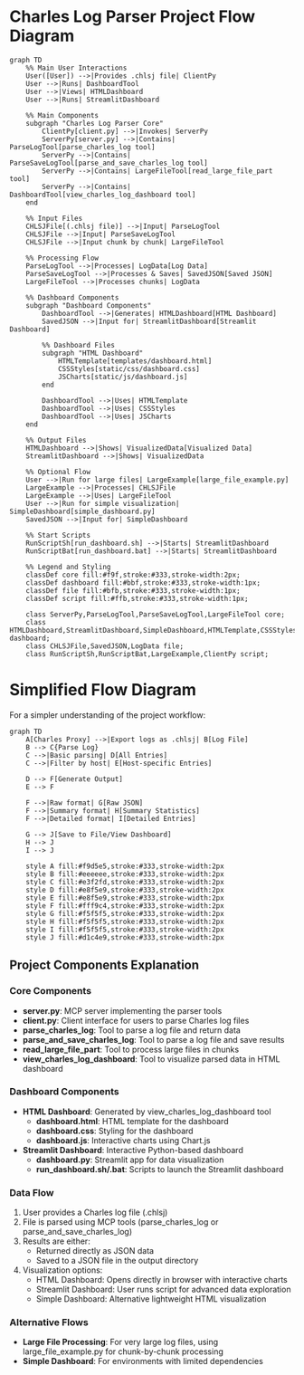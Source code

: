 # Charles Log Parser Project Flow Diagram

```mermaid
graph TD
    %% Main User Interactions
    User([User]) -->|Provides .chlsj file| ClientPy
    User -->|Runs| DashboardTool
    User -->|Views| HTMLDashboard
    User -->|Runs| StreamlitDashboard
    
    %% Main Components
    subgraph "Charles Log Parser Core"
        ClientPy[client.py] -->|Invokes| ServerPy
        ServerPy[server.py] -->|Contains| ParseLogTool[parse_charles_log tool]
        ServerPy -->|Contains| ParseSaveLogTool[parse_and_save_charles_log tool]
        ServerPy -->|Contains| LargeFileTool[read_large_file_part tool] 
        ServerPy -->|Contains| DashboardTool[view_charles_log_dashboard tool]
    end
    
    %% Input Files
    CHLSJFile[(.chlsj file)] -->|Input| ParseLogTool
    CHLSJFile -->|Input| ParseSaveLogTool
    CHLSJFile -->|Input chunk by chunk| LargeFileTool
    
    %% Processing Flow
    ParseLogTool -->|Processes| LogData[Log Data]
    ParseSaveLogTool -->|Processes & Saves| SavedJSON[Saved JSON]
    LargeFileTool -->|Processes chunks| LogData
    
    %% Dashboard Components
    subgraph "Dashboard Components"
        DashboardTool -->|Generates| HTMLDashboard[HTML Dashboard]
        SavedJSON -->|Input for| StreamlitDashboard[Streamlit Dashboard]
        
        %% Dashboard Files
        subgraph "HTML Dashboard"
            HTMLTemplate[templates/dashboard.html]
            CSSStyles[static/css/dashboard.css]
            JSCharts[static/js/dashboard.js]
        end
        
        DashboardTool -->|Uses| HTMLTemplate
        DashboardTool -->|Uses| CSSStyles
        DashboardTool -->|Uses| JSCharts
    end
    
    %% Output Files
    HTMLDashboard -->|Shows| VisualizedData[Visualized Data]
    StreamlitDashboard -->|Shows| VisualizedData
    
    %% Optional Flow
    User -->|Run for large files| LargeExample[large_file_example.py]
    LargeExample -->|Processes| CHLSJFile
    LargeExample -->|Uses| LargeFileTool
    User -->|Run for simple visualization| SimpleDashboard[simple_dashboard.py]
    SavedJSON -->|Input for| SimpleDashboard
    
    %% Start Scripts
    RunScriptSh[run_dashboard.sh] -->|Starts| StreamlitDashboard
    RunScriptBat[run_dashboard.bat] -->|Starts| StreamlitDashboard
    
    %% Legend and Styling
    classDef core fill:#f9f,stroke:#333,stroke-width:2px;
    classDef dashboard fill:#bbf,stroke:#333,stroke-width:1px;
    classDef file fill:#bfb,stroke:#333,stroke-width:1px;
    classDef script fill:#ffb,stroke:#333,stroke-width:1px;
    
    class ServerPy,ParseLogTool,ParseSaveLogTool,LargeFileTool core;
    class HTMLDashboard,StreamlitDashboard,SimpleDashboard,HTMLTemplate,CSSStyles,JSCharts dashboard;
    class CHLSJFile,SavedJSON,LogData file;
    class RunScriptSh,RunScriptBat,LargeExample,ClientPy script;
```

# Simplified Flow Diagram

For a simpler understanding of the project workflow:

```mermaid
graph TD
    A[Charles Proxy] -->|Export logs as .chlsj| B[Log File]
    B --> C{Parse Log}
    C -->|Basic parsing| D[All Entries]
    C -->|Filter by host| E[Host-specific Entries]
    
    D --> F[Generate Output]
    E --> F
    
    F -->|Raw format| G[Raw JSON]
    F -->|Summary format| H[Summary Statistics]
    F -->|Detailed format| I[Detailed Entries]
    
    G --> J[Save to File/View Dashboard]
    H --> J
    I --> J
    
    style A fill:#f9d5e5,stroke:#333,stroke-width:2px
    style B fill:#eeeeee,stroke:#333,stroke-width:2px
    style C fill:#e3f2fd,stroke:#333,stroke-width:2px
    style D fill:#e8f5e9,stroke:#333,stroke-width:2px
    style E fill:#e8f5e9,stroke:#333,stroke-width:2px
    style F fill:#fff9c4,stroke:#333,stroke-width:2px
    style G fill:#f5f5f5,stroke:#333,stroke-width:2px
    style H fill:#f5f5f5,stroke:#333,stroke-width:2px
    style I fill:#f5f5f5,stroke:#333,stroke-width:2px
    style J fill:#d1c4e9,stroke:#333,stroke-width:2px
```

## Project Components Explanation

### Core Components
- **server.py**: MCP server implementing the parser tools
- **client.py**: Client interface for users to parse Charles log files
- **parse_charles_log**: Tool to parse a log file and return data
- **parse_and_save_charles_log**: Tool to parse a log file and save results
- **read_large_file_part**: Tool to process large files in chunks
- **view_charles_log_dashboard**: Tool to visualize parsed data in HTML dashboard

### Dashboard Components
- **HTML Dashboard**: Generated by view_charles_log_dashboard tool
  - **dashboard.html**: HTML template for the dashboard
  - **dashboard.css**: Styling for the dashboard
  - **dashboard.js**: Interactive charts using Chart.js
- **Streamlit Dashboard**: Interactive Python-based dashboard
  - **dashboard.py**: Streamlit app for data visualization
  - **run_dashboard.sh/.bat**: Scripts to launch the Streamlit dashboard

### Data Flow
1. User provides a Charles log file (.chlsj)
2. File is parsed using MCP tools (parse_charles_log or parse_and_save_charles_log)
3. Results are either:
   - Returned directly as JSON data
   - Saved to a JSON file in the output directory
4. Visualization options:
   - HTML Dashboard: Opens directly in browser with interactive charts
   - Streamlit Dashboard: User runs script for advanced data exploration
   - Simple Dashboard: Alternative lightweight HTML visualization

### Alternative Flows
- **Large File Processing**: For very large log files, using large_file_example.py 
  for chunk-by-chunk processing
- **Simple Dashboard**: For environments with limited dependencies 